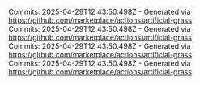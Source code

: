 Commits: 2025-04-29T12:43:50.498Z - Generated via https://github.com/marketplace/actions/artificial-grass
<br>
Commits: 2025-04-29T12:43:50.498Z - Generated via https://github.com/marketplace/actions/artificial-grass
<br>
Commits: 2025-04-29T12:43:50.498Z - Generated via https://github.com/marketplace/actions/artificial-grass
<br>
Commits: 2025-04-29T12:43:50.498Z - Generated via https://github.com/marketplace/actions/artificial-grass
<br>
